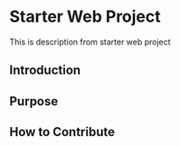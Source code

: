# Starter Web Project
This is description from starter web project

## Introduction 


## Purpose


## How to Contribute